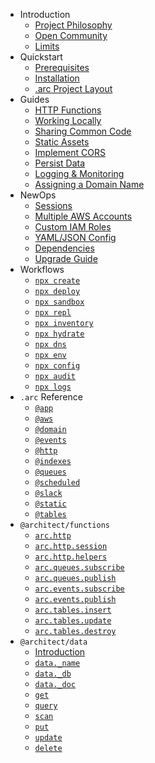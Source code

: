 - Introduction
  - [Project Philosophy](/intro/philosophy)
  - [Open Community](/intro/community)
  - [Limits](/intro/limits)
- Quickstart
  - [Prerequisites](/quickstart)
  - [Installation](/quickstart/install)
  - [.arc Project Layout](/quickstart/arc-project-layout)
- Guides
  - [HTTP Functions](/guides/http)
  - [Working Locally](/guides/offline)
  - [Sharing Common Code](/guides/sharing-common-code)
  - [Static Assets](/guides/static-assets)
  - [Implement CORS](/guides/cors)
  - [Persist Data](/guides/data)
  - [Logging & Monitoring](/guides/logging)
  - [Assigning a Domain Name](/guides/custom-dns)
- NewOps
  - [Sessions](/guides/sessions)
  - [Multiple AWS Accounts](/guides/multiple-aws-accounts)
  - [Custom IAM Roles](/guides/iam)
  - [YAML/JSON Config](/guides/yaml-and-json)
  - [Dependencies](/guides/deps)
  - [Upgrade Guide](/guides/upgrade)
- Workflows
  - [`npx create`](/reference/arc-create)
  - [`npx deploy`](/reference/arc-deploy)
  - [`npx sandbox`](/reference/arc-sandbox)
  - [`npx repl`](/reference/arc-repl)
  - [`npx inventory`](/reference/arc-inventory)
  - [`npx hydrate`](/reference/arc-hydrate)
  - [`npx dns`](/reference/arc-dns)
  - [`npx env`](/reference/arc-env)
  - [`npx config`](/reference/arc-config)
  - [`npx audit`](/reference/arc-audit)
  - [`npx logs`](/reference/arc-logs)
- `.arc` Reference
  - [`@app`](/reference/app)
  - [`@aws`](/reference/aws)
  - [`@domain`](/reference/domain)
  - [`@events`](/reference/events)
  - [`@http`](/reference/http)
  - [`@indexes`](/reference/indexes)
  - [`@queues`](/reference/queues)
  - [`@scheduled`](/reference/scheduled)
  - [`@slack`](/reference/slack)
  - [`@static`](/reference/static)
  - [`@tables`](/reference/tables)
- `@architect/functions` 
  - [`arc.http`](/reference/http-functions)
  - [`arc.http.session`](/reference/http-session)
  - [`arc.http.helpers`](/reference/http-helpers)
  - [`arc.queues.subscribe`](/reference/queues-subscribe)
  - [`arc.queues.publish`](/reference/queues-publish)
  - [`arc.events.subscribe`](/reference/events-subscribe)
  - [`arc.events.publish`](/reference/events-publish)
  - [`arc.tables.insert`](/reference/tables-insert)
  - [`arc.tables.update`](/reference/tables-update)
  - [`arc.tables.destroy`](/reference/tables-destroy)
- `@architect/data` 
  - [Introduction](/reference/data)
  - [`data._name`](/reference/data-name)
  - [`data._db`](/reference/data-db)
  - [`data._doc`](/reference/data-doc)
  - [`get`](/reference/data-get)
  - [`query`](/reference/data-query)
  - [`scan`](/reference/data-scan)
  - [`put`](/reference/data-put)
  - [`update`](/reference/data-update)
  - [`delete`](/reference/data-delete)
